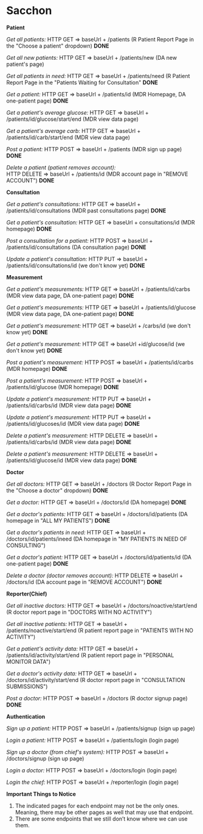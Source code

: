# Sacchon

**Patient**

_Get all patients:_
HTTP GET => baseUrl + /patients (R Patient Report Page in the "Choose a patient" dropdown) **DONE**

_Get all new patients:_
HTTP GET => baseUrl + /patients/new (DA new patient's page) 

_Get all patients in need:_
HTTP GET => baseUrl + /patients/need (R Patient Report Page in the "Patients Waiting for Consultation" **DONE**

_Get a patient:_
HTTP GET => baseUrl + /patients/id (MDR Homepage, DA one-patient page) **DONE**

_Get a patient's average glucose:_
HTTP GET => baseUrl + /patients/id/glucose/start/end (MDR view data page)

_Get a patient's average carb:_
HTTP GET => baseUrl + /patients/id/carb/start/end (MDR view data page)

_Post a patient:_
HTTP POST => baseUrl + /patients (MDR sign up page) **DONE**

_Delete a patient (patient removes account):_  
HTTP DELETE => baseUrl + /patients/id (MDR account page in "REMOVE ACCOUNT")  **DONE**

**Consultation**

_Get a patient's consultations:_
HTTP GET => baseUrl + /patients/id/consultations (MDR past consultations page) **DONE**

_Get a patient's consultation:_
HTTP GET => baseUrl + consultations/id (MDR homepage) **DONE**

_Post a consultation for a patient:_
HTTP POST => baseUrl + /patients/id/consultations (DA consultation page) **DONE**

_Update a patient's consultation:_
HTTP PUT => baseUrl + /patients/id/consultations/id (we don't know yet) **DONE**

**Measurement**

_Get a patient's measurements:_
HTTP GET => baseUrl + /patients/id/carbs (MDR view data page, DA one-patient page) **DONE**

_Get a patient's measurements:_
HTTP GET => baseUrl + /patients/id/glucose (MDR view data page, DA one-patient page) **DONE**

_Get a patient's measurement:_
HTTP GET => baseUrl + /carbs/id (we don't know yet) **DONE**

_Get a patient's measurement:_
HTTP GET => baseUrl +id/glucose/id (we don't know yet) **DONE**

_Post a patient's measurement:_
HTTP POST => baseUrl + /patients/id/carbs (MDR homepage) **DONE**

_Post a patient's measurement:_
HTTP POST => baseUrl + /patients/id/glucose (MDR homepage) **DONE**

_Update a patient's measurement:_
HTTP PUT => baseUrl + /patients/id/carbs/id (MDR view data page) **DONE**

_Update a patient's measurement:_
HTTP PUT => baseUrl + /patients/id/glucoses/id (MDR view data page) **DONE**

_Delete a patient's measurement:_
HTTP DELETE => baseUrl + /patients/id/carbs/id (MDR view data page) **DONE**

_Delete a patient's measurement:_
HTTP DELETE => baseUrl + /patients/id/glucose/id (MDR view data page) **DONE**

**Doctor**

_Get all doctors:_
HTTP GET => baseUrl + /doctors (R Doctor Report Page in the "Choose a doctor" dropdown) **DONE**

_Get a doctor:_
HTTP GET => baseUrl + /doctors/id (DA homepage) **DONE**

_Get a doctor's patients:_
HTTP GET => baseUrl + /doctors/id/patients (DA homepage in "ALL MY PATIENTS") **DONE**

_Get a doctor's patients in need:_
HTTP GET => baseUrl + /doctors/id/patients/ineed (DA homepage in "MY PATIENTS IN NEED OF CONSULTING")

_Get a doctor's patient:_
HTTP GET => baseUrl + /doctors/id/patients/id (DA one-patient page) **DONE**

_Delete a doctor (doctor removes account):_
HTTP DELETE => baseUrl + /doctors/id (DA account page in "REMOVE ACCOUNT") **DONE**

**Reporter(Chief)**

_Get all inactive doctors:_
HTTP GET => baseUrl + /doctors/noactive/start/end (R doctor report page in "DOCTORS WITH NO ACTIVITY")

_Get all inactive patients:_
HTTP GET => baseUrl + /patients/noactive/start/end (R patient report page in "PATIENTS WITH NO ACTIVITY")

_Get a patient's activity data:_
HTTP GET => baseUrl + /patients/id/activity/start/end (R patient report page in "PERSONAL MONITOR DATA")

_Get a doctor's activity data:_
HTTP GET => baseUrl + /doctors/id/activity/start/end (R doctor report page in "CONSULTATION SUBMISSIONS")

_Post a doctor:_
HTTP POST => baseUrl + /doctors (R doctor signup page) **DONE**

**Authentication**

_Sign up a patient:_
HTTP POST => baseUrl + /patients/signup (sign up page)

_Login a patient:_
HTTP POST => baseUrl + /patients/login (login page)

_Sign up a doctor (from chief's system):_
HTTP POST => baseUrl + /doctors/signup (sign up page)

_Login a doctor:_
HTTP POST => baseUrl + /doctors/login (login page)

_Login the chief:_
HTTP POST => baseUrl + /reporter/login (login page)

**Important Things to Notice**
1. The indicated pages for each endpoint may not be the only ones. Meaning, there may be other pages as well that may use that endpoint.
2. There are some endpoints that we still don’t know where we can use them.



